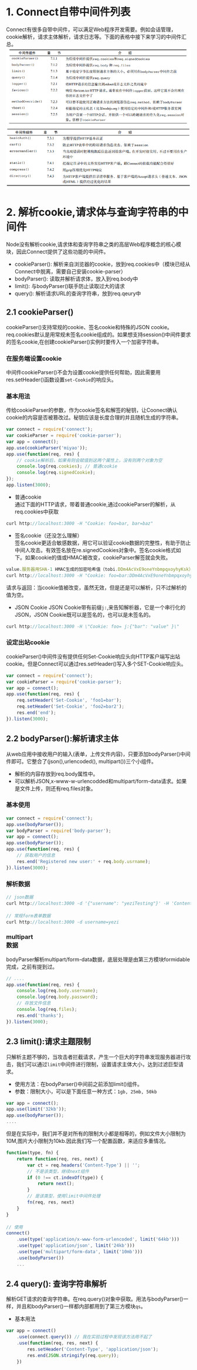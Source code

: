 # 1. Connect自带中间件列表
Connect有很多自带中间件，可以满足Web程序开发需要。例如会话管理，cookie解析，请求主体解析，请求日志等。下面的表格中接下来学习的中间件汇总。<br>
![](./assets/20.png)<br>
![](./assets/21.png)<br>
# 2. 解析cookie,请求体与查询字符串的中间件
Node没有解析cookie,请求体和查询字符串之类的高层Web程序概念的核心模块，因此Connect提供了这些功能的中间件。<br>
- cookieParser(): 解析来自浏览器的cookie，放到req.cookies中（模块已经从Connect中脱离，需要自己安装cookie-parser）
- bodyParser(): 读取并解析请求体，放入到req.body中
- limit(): 与bodyParser()联手防止读取过大的请求
- query(): 解析请求URL的查询字符串，放到req.qeury中
## 2.1 cookieParser()
cookieParser()支持常规的cookie、签名cookie和特殊的JSON cookie。req.cookies默认是用常规未签名cookie组成的。如果想支持session()中间件要求的签名cookie,在创建cookieParser()实例时要传入一个加密字符串。
### 在服务端设置cookie
中间件cookieParser()不会为设置cookie提供任何帮助，因此需要用res.setHeader()函数设置`set-Cookie`的响应头。
### 基本用法
传给cookieParser的参数，作为cookie签名和解签的秘钥，让Coonect确认cookie的内容是否被篡改过。秘钥应该是长度合理的并且随机生成的字符串。

```javascript
var connect = require('connect');
var cookieParser = require('cookie-parser');
var app = connect();
app.use(cookieParser('miyao'));
app.use(function(req, res) {
    // cookie解析后，如果有则会赋值到这两个属性上，没有则两个对象为空
    console.log(req.cookies); // 普通cookie
    console.log(req.signedCookie);
});
app.listen(3000);
```
- 普通cookie<br>
通过下面的HTTP请求，带着普通cookie,通过cookieParser的解析，从req.cookies中获取
```javascript
curl http://localhost:3000 -H "Cookie: foo=bar, bar=baz"
```
- 签名cookie（还没怎么理解）<br>
签名cookie更适合敏感数据，用它可以验证cookie数据的完整性，有助于防止中间人攻击。有效签名放在re.signedCookies对象中。签名cookie格式如下。如果cookie的值或HMAC被改变，cookieParser解签就会失败。
```javascript
value.服务器用SHA-1 HMAC生成的加密哈希值（tobi.DDm4AcVxE9oneYnbmpqxoyhyKsk）
curl http://localhost:3000 -H "Cookie: foo=bar:DDm4AcVxE9oneYnbmpqxoyhyKsk）"
```
请求与返回：当cookie值被改变，虽然无效，但是还是可以解析，只不过解析的值为空。
- JSON Cookie
JSON Cookie带有前缀`j:`,来告知解析器，它是一个串行化的JSON，JSON Cookie既可以是签名的，也可以是未签名的。
```javascript
curl http://localhost:3000 -H \"Cookie: foo= j:{"bar": "value" }\"
```
### 设定出站cookie
cookieParser()中间件没有提供任何Set-Cookie响应头向HTTP客户端写出站cookie。但是Connect可以通过res.setHeader()写入多个SET-Cookie响应头。
```javascript
var connect = require('connect');
var cookieParser = require('cookie-parser');
var app = connect();
app.use(function(req, res) {
    req.setHeader('Set-Cookie', 'foo1=bar');
    req.setHeader('Set-Cookie', 'foo2=bar2');
    res.end('end');
}).listen(3000);
```
## 2.2 bodyParser():解析请求主体
从web应用中接收用户的输入(表单，上传文件内容)，只要添加bodyParser()中间件即可。它整合了(json(),urlencoded(), multipart())三个小组件。
- 解析的内容存放到req.body属性中。
- 可以解析JSON,x-www-w-urlencodded和multipart/form-data请求。如果是文件上传，则还有req.files对象。
### 基本使用
```javascript
var connect = require('connect');
app.use(bodyParser());
var bodyParser = require('body-parser');
var app = connect();
app.use(bodyParser());
app.use(function(req, res) {
    // 获取用户的信息
    res.end('Registered new user:' + req.body.usrname);
}).listen(3000);
```
### 解析数据
```javascript
// json数据
curl http://localhost:3000 -d '{"username": "yeziTesting"}' -H 'Content-Type: application/json' 

// 常规form表单数据
curl http://localhost:3000 -d username=yezi
```
### multipart <form>数据
bodyParser解析multipart/form-data数据，底层处理是由第三方模块formidable完成，之前有提到过。
```javascript
// ....
app.use(function(req, res) {
    console.log(req.body.username);
    console.log(req.body.password);
    // 存放文件信息
    console.log(req.files);
    res.end('thanks');
}).listen(3000);
```
## 2.3 limit():请求主题限制
只解析主题不够的，当攻击者拦截请求，产生一个巨大的字符串发现服务器进行攻击，我们可以通过`limit`中间件进行限制，设置请求主体大小，达到过滤巨型请求。<br>
- 使用方法：在bodyParser()中间前之前添加limit()组件。
- 参数：限制大小，可以是下面任意一种方式：`1gb, 25mb, 50kb`<br>
```javascript
var app = connect();
app.use(limit('32kb'));
app.use(bodyParser());
....
```
但是在实际中，我们并不是对所有的限制大小都是相等的，例如文件大小限制为10M,图片大小限制为10kb.因此我们写一个配置函数，来适应多重情况。
```javascript
function(type, fn) {
    return function(req, res, next) {
        var ct = req.headers('Content-Type') || '';
        // 不是该类型，继续next组件
        if (0 !== ct.indexOf(type)) {
            return next();
        }
        // 是该类型，使用limit中间件处理
        fn(req, res, next)
    }
}

// 使用
connect()
    .use(type('application/x-www-form-urlencoded', limit('64kb')))
    .use(type('application/json', limit('24kb')))
    .use(type('multipart/form-data', limit('10mb')))
    .use(bodyParser())
    ...
```
## 2.4 query(): 查询字符串解析
解析GET请求的查询字符串。在req.query()对象中获取。用法与bodyParser()一样，并且和bodyParser()一样都内部都用到了第三方模块`qs`。
- 基本用法
```javascript
var app = connect()
    .use(connect.query()) // 我在实验过程中发现该方法用不起了
    .use(function(req, res, next) {
        res.setHeader('Content-Type', 'application/json');
        res.end(JSON.stringify(req.query));
    })
```